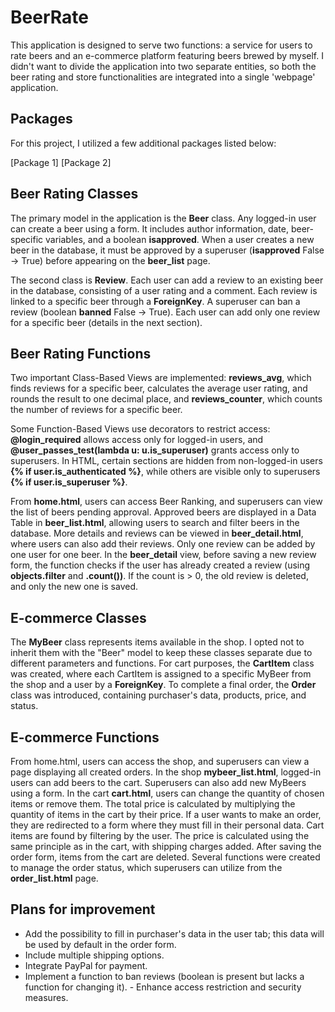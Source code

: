 # BeerRate

This application is designed to serve two functions: a service for users to rate beers and an e-commerce platform featuring beers brewed by myself.
I didn't want to divide the application into two separate entities, so both the beer rating and store functionalities are integrated into a single 'webpage' application.

## Packages

For this project, I utilized a few additional packages listed below:

[Package 1]
[Package 2]

## Beer Rating Classes

The primary model in the application is the **Beer** class. Any logged-in user can create a beer using a form. It includes author information, date, beer-specific variables, and a boolean **isapproved**. When a user creates a new beer in the database, it must be approved by a superuser (**isapproved** False -> True) before appearing on the **beer_list** page.

The second class is **Review**. Each user can add a review to an existing beer in the database, consisting of a user rating and a comment. Each review is linked to a specific beer through a **ForeignKey**. A superuser can ban a review (boolean **banned** False -> True). Each user can add only one review for a specific beer (details in the next section).

## Beer Rating Functions

Two important Class-Based Views are implemented: **reviews_avg**, which finds reviews for a specific beer, calculates the average user rating, and rounds the result to one decimal place, and **reviews_counter**, which counts the number of reviews for a specific beer. 

Some Function-Based Views use decorators to restrict access: **@login_required** allows access only for logged-in users, and **@user_passes_test(lambda u: u.is_superuser)** grants access only to superusers. In HTML, certain sections are hidden from non-logged-in users **{% if user.is_authenticated %}**, while others are visible only to superusers **{% if user.is_superuser %}**.

From **home.html**, users can access Beer Ranking, and superusers can view the list of beers pending approval. Approved beers are displayed in a Data Table in **beer_list.html**, allowing users to search and filter beers in the database. More details and reviews can be viewed in **beer_detail.html**, where users can also add their reviews. Only one review can be added by one user for one beer. In the **beer_detail** view, before saving a new review form, the function checks if the user has already created a review (using **objects.filter** and **.count())**. If the count is > 0, the old review is deleted, and only the new one is saved.

## E-commerce Classes

The **MyBeer** class represents items available in the shop. I opted not to inherit them with the "Beer" model to keep these classes separate due to different parameters and functions. For cart purposes, the **CartItem** class was created, where each CartItem is assigned to a specific MyBeer from the shop and a user by a **ForeignKey**. To complete a final order, the **Order** class was introduced, containing purchaser's data, products, price, and status.

## E-commerce Functions

From home.html, users can access the shop, and superusers can view a page displaying all created orders. In the shop **mybeer_list.html**, logged-in users can add beers to the cart. Superusers can also add new MyBeers using a form. In the cart **cart.html**, users can change the quantity of chosen items or remove them. The total price is calculated by multiplying the quantity of items in the cart by their price. If a user wants to make an order, they are redirected to a form where they must fill in their personal data. Cart items are found by filtering by the user. The price is calculated using the same principle as in the cart, with shipping charges added. After saving the order form, items from the cart are deleted. Several functions were created to manage the order status, which superusers can utilize from the **order_list.html** page. 

## Plans for improvement

- Add the possibility to fill in purchaser's data in the user tab; this data will be used by default in the order form.
- Include multiple shipping options.
- Integrate PayPal for payment.
- Implement a function to ban reviews (boolean is present but lacks a function for changing it).
​- Enhance access restriction and security measures.




